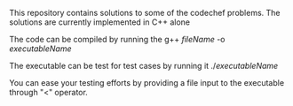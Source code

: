 This repository contains solutions to some of the codechef problems.
The solutions are currently implemented in C++ alone

The code can be compiled by running the 
g++ *fileName* -o *executableName*

The executable can be test for test cases by running it
./*executableName*

You can ease your testing efforts by providing a file input to the executable through "<" operator.
